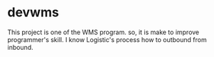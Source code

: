 # devwms
This project is one of the WMS program. so, it is make to improve programmer's skill. I know Logistic's process how to outbound from inbound.
